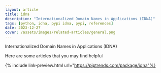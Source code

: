 ```yaml
---
layout: article
title: idna
description: "Internationalized Domain Names in Applications (IDNA)"
tags: [python, idna, pypi idna, pypi, references]
date: 2023-12-27
cover: /assets/images/related-articles/general.png
---
```


Internationalized Domain Names in Applications (IDNA)

Here are some articles that you may find helpful

{% include link-preview.html url="https://piptrends.com/package/idna"%}